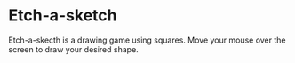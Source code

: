 # Etch-a-sketch
Etch-a-skecth is a drawing game using squares. Move your mouse over the screen to draw your desired shape.
